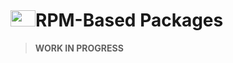 <h1><img src="https://cdn.svgporn.com/logos/redhat-icon.svg" width="40" height="26" />RPM-Based Packages</h1>

> **WORK IN PROGRESS**